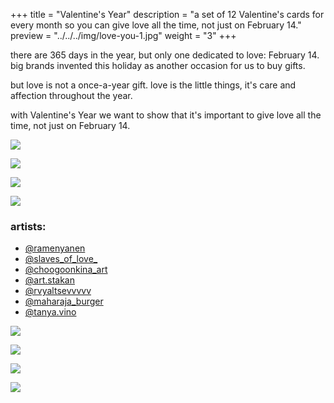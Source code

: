 +++
title = "Valentine's Year"
description = "a set of 12 Valentine's cards for every month so you can give love all the time, not just on February 14."
preview = "../../../img/love-you-1.jpg"
weight = "3"
+++

there are 365 days in the year, but only one dedicated to love: February 14. big brands invented this holiday as another occasion for us to buy gifts.

but love is not a once-a-year gift. love is the little things, it's care and affection throughout the year.

with Valentine's Year we want to show that it's important to give love all the time, not just on February 14.

![](../../../img/love-you-2.jpg)

![](../../../img/love-you-3.jpg)

![](../../../img/love-you-4.jpg)

![](../../../img/love-you-5.jpg)

### artists:

- [@ramenyanen](https://www.instagram.com/ramenyanen/)
- [@slaves_of_love_](https://www.instagram.com/slaves_of_love_/)
- [@choogoonkina_art](https://instagram.com/choogoonkina_art/)
- [@art.stakan](https://instagram.com/art.stakan/)
- [@rvyaltsevvvvv](https://instagram.com/rvyaltsevvvvv/)
- [@maharaja_burger](http://instagram.com/maharaja_burger/)
- [@tanya.vino](https://www.instagram.com/tanya.vino/)

![](../../../img/love-you-6.jpg)

![](../../../img/love-you-7.jpg)

![](../../../img/love-you-8.jpg)

![](../../../img/love-you-9.png)